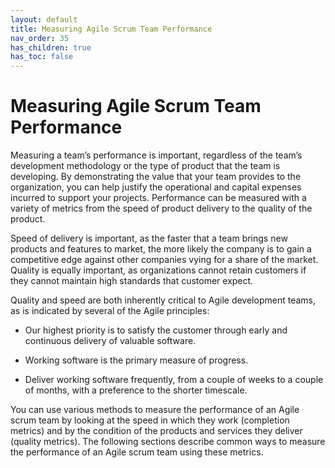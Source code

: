 ```yaml
---
layout: default
title: Measuring Agile Scrum Team Performance
nav_order: 35
has_children: true
has_toc: false
---
```


# Measuring Agile Scrum Team Performance

Measuring a team’s performance is important, regardless of the team’s development methodology or the type of product that the team is developing. By demonstrating the value that your team provides to the organization, you can help justify the operational and capital expenses incurred to support your projects. Performance can be measured with a variety of metrics from the speed of product delivery to the quality of the product. 

Speed of delivery is important, as the faster that a team brings new products and features to market, the more likely the company is to gain a competitive edge against other companies vying for a share of the market. Quality is equally important, as organizations cannot retain customers if they cannot maintain high standards that customer expect.

Quality and speed are both inherently critical to Agile development teams, as is indicated by several of the Agile principles:

*	Our highest priority is to satisfy the customer through early and continuous delivery of valuable software.

*	Working software is the primary measure of progress.

*	Deliver working software frequently, from a couple of weeks to a couple of months, with a preference to the shorter timescale.

You can use various methods to measure the performance of an Agile scrum team by looking at the speed in which they work (completion metrics) and by the condition of the products and services they deliver (quality metrics). The following sections describe common ways to measure the performance of an Agile scrum team using these metrics.
